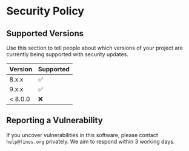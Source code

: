 # Security Policy

## Supported Versions

Use this section to tell people about which versions of your project are
currently being supported with security updates.

| Version | Supported          |
| ------- | ------------------ |
| 8.x.x   | :white_check_mark: |
| 9.x.x   | :white_check_mark: |
| < 8.0.0 | :x:                |

## Reporting a Vulnerability

If you uncover vulnerabilities in this software, please contact `help@finos.org` privately.  We aim to respond within 3 working days.

